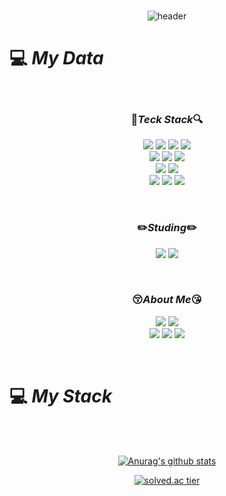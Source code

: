 <div align="center">
<br/>

![header](https://capsule-render.vercel.app/api?type=waving&color=gradient&text=%40Heejeong&nbsp;Jeon%20%20&fontAlign=66&height=300&fontSize=70)

</div></div>

# :computer: _My Data_

<div align="center">

<br/>

### :mag_right:_Teck Stack_:mag:

<img src="https://img.shields.io/badge/C-A8B9CC?style=flat&logo=C&logoColor=white"/></a>
<img src="https://img.shields.io/badge/C++-00599C?style=flat&logo=C%2B%2B&logoColor=white"/></a>
<img src="https://img.shields.io/badge/C%23-239120?style=flat&logo=Csharp&logoColor=white"/></a>
<img src="https://img.shields.io/badge/Unity-FFFFFF?style=flat&logo=Unity&logoColor=black"/></a>   
<img src="https://img.shields.io/badge/GitHub-6E6E6E?style=flat&logo=GitHub&logoColor=white"/></a>
<img src="https://img.shields.io/badge/Markdown-222222?style=flat&logo=Markdown&logoColor=white"/></a>
<img src="https://img.shields.io/badge/Figma-F24E1E?style=flat&logo=Figma&logoColor=white"/></a>   
<img src="https://img.shields.io/badge/VisualStudio-5C2D91?style=flat&logo=VisualStudio&logoColor=white"/></a>
<img src="https://img.shields.io/badge/VisualStudioCode-007ACC?style=flat&logo=VisualStudioCode&logoColor=white"/></a>   
<img src="https://img.shields.io/badge/Trello-0052CC?style=flat&logo=Trello&logoColor=white"/></a>
<img src="https://img.shields.io/badge/Discord-5865F2?style=flat&logo=Discord&logoColor=white"/></a>
<img src="https://img.shields.io/badge/Slack-4A154B?style=flat&logo=Slack&logoColor=white"/></a>

<br/>

### :pencil2:_Studing_:pencil2:

<img src="https://img.shields.io/badge/UnrealEngine-39477F?style=flat&logo=UnrealEngine&logoColor=white"/></a>
<img src="https://img.shields.io/badge/Git-F05032?style=flat&logo=Git&logoColor=white"/></a>

<br/>

### :kissing_closed_eyes:_About Me_:kissing_heart:

<a href="https://heejjjeong.github.io"><img src="https://img.shields.io/badge/GitHubPages-222222?style=flat&logo=GitHubPages&logoColor=white&link=heejjjeong.github.io"/></a>
<a href="https://heejnt.notion.site/Resume-159944f75f204415869a017c5829af25"><img src="https://img.shields.io/badge/Notion-56B366?style=flat&logo=Notion&logoColor=white&link=https://heejnt.notion.site/Resume-159944f75f204415869a017c5829af25"/></a>   
<a href="https://www.instagram.com/heejjjjeong"><img src="https://img.shields.io/badge/Instagram-E4405F?style=flat&logo=Instagram&logoColor=white&link=https://www.instagram.com/heejjjjeong"/></a>
<a href="https://www.facebook.com/profile.php?id=100014063461831"><img src="https://img.shields.io/badge/Facebook-1877F2?style=flat&logo=Facebook&logoColor=white&link=https://www.facebook.com/profile.php?id=100014063461831"/></a>
<a href="https://open.kakao.com/o/szska01c"><img src="https://img.shields.io/badge/KakaoTalk-FFCD00?style=flat&logo=KakaoTalk&logoColor=white&link=https://open.kakao.com/o/szska01c"/></a>

<br/>
</div>

# :computer: _My Stack_

<div align="center">
<br/><br/>

[![Anurag's github stats](https://github-readme-stats.vercel.app/api?username=heejjjeong&show_icons=true&theme=onedark)](https://github.com/{heejjjeong}/github-readme-stats)

[![solved.ac tier](http://mazassumnida.wtf/api/v2/generate_badge?boj=heednee)](https://solved.ac/heednee)

<br/>
</div>


<!--
**heejjjeong/heejjjeong** is a ✨ _special_ ✨ repository because its `README.md` (this file) appears on your GitHub profile.



![Top Langs](https://github-readme-stats.vercel.app/api/top-langs/?username=heejjjeong&layout=compact&theme=onedark)

Here are some ideas to get you started:

- 🔭 I’m currently working on ...
- 🌱 I’m currently learning ...
- 👯 I’m looking to collaborate on ...
- 🤔 I’m looking for help with ...
- 💬 Ask me about ...
- 📫 How to reach me: ...
- 😄 Pronouns: ...
- ⚡ Fun fact: ...
-->

